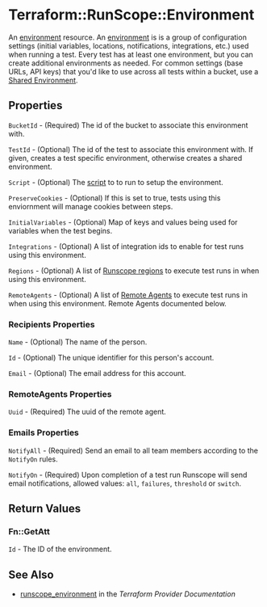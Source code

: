 # Terraform::RunScope::Environment

An [environment](https://www.runscope.com/docs/api/environments) resource.
An [environment](https://www.runscope.com/docs/api-testing/environments)
is is a group of configuration settings (initial variables, locations,
notifications, integrations, etc.) used when running a test.
Every test has at least one environment, but you can create additional
environments as needed. For common settings (base URLs, API keys)
that you'd like to use across all tests within a bucket,
use a [Shared Environment](https://www.runscope.com/docs/api-testing/environments#shared).

## Properties

`BucketId` - (Required) The id of the bucket to associate this environment with.

`TestId` - (Optional) The id of the test to associate this environment with. If given, creates a test specific environment, otherwise creates a shared environment.

`Script` - (Optional) The [script](https://www.runscope.com/docs/api-testing/scripts#initial-script) to to run to setup the environment.

`PreserveCookies` - (Optional) If this is set to true, tests using this enviornment will manage cookies between steps.

`InitialVariables` - (Optional) Map of keys and values being used for variables when the test begins.

`Integrations` - (Optional) A list of integration ids to enable for test runs using this environment.

`Regions` - (Optional) A list of [Runscope regions](https://www.runscope.com/docs/regions) to execute test runs in when using this environment.

`RemoteAgents` - (Optional) A list of [Remote Agents](https://www.runscope.com/docs/api/agents) to execute test runs in when using this environment. Remote Agents documented below.

### Recipients Properties

`Name` - (Optional) The name of the person.

`Id` - (Optional) The unique identifier for this person's account.

`Email` - (Optional) The email address for this account.

### RemoteAgents Properties

`Uuid` - (Required) The uuid of the remote agent.

### Emails Properties

`NotifyAll` - (Required) Send an email to all team members according to the `NotifyOn` rules.

`NotifyOn` - (Required) Upon completion of a test run Runscope will send email notifications, allowed values: `all`, `failures`, `threshold` or `switch`.


## Return Values

### Fn::GetAtt

`Id` - The ID of the environment.

## See Also

* [runscope_environment](https://www.terraform.io/docs/providers/runscope/r/environment.html) in the _Terraform Provider Documentation_
